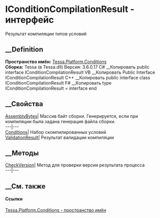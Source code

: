 # IConditionCompilationResult - интерфейс
Результат компиляции типов условий
## __Definition
 **Пространство имён:**
[Tessa.Platform.Conditions](N_Tessa_Platform_Conditions.htm)  
 **Сборка:** Tessa (в Tessa.dll) Версия: 3.6.0.17
C# __Копировать
     public interface IConditionCompilationResult
VB __Копировать
     Public Interface IConditionCompilationResult
C++ __Копировать
     public interface class IConditionCompilationResult
F# __Копировать
     type IConditionCompilationResult = interface end
##  __Свойства
[AssemblyBytes](P_Tessa_Platform_Conditions_IConditionCompilationResult_AssemblyBytes.htm)|
Массив байт сборки. Генерируется, если при компиляции была задана генерация
файла сборки.  
---|---  
[Conditions](P_Tessa_Platform_Conditions_IConditionCompilationResult_Conditions.htm)|
Набор скомпилированных условий  
[ValidationResult](P_Tessa_Platform_Conditions_IConditionCompilationResult_ValidationResult.htm)|
Результат валидации компиляции  
## __Методы
[CheckVersion](M_Tessa_Platform_Conditions_IConditionCompilationResult_CheckVersion.htm)|
Метод для проверки версии результата процесса  
---|---  
## __См. также
#### Ссылки
[Tessa.Platform.Conditions - пространство
имён](N_Tessa_Platform_Conditions.htm)
